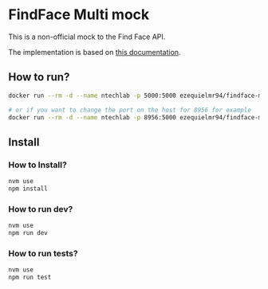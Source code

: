 # FindFace Multi mock

This is a non-official mock to the Find Face API.

The implementation is based on [this documentation](https://docs.ntechlab.com/projects/ffmulti/en/2.1/api.html).

## How to run?

```bash
docker run --rm -d --name ntechlab -p 5000:5000 ezequielmr94/findface-multi-mock

# or if you want to change the port on the host for 8956 for example
docker run --rm -d --name ntechlab -p 8956:5000 ezequielmr94/findface-multi-mock
```

## Install

### How to Install?

```bash
nvm use
npm install
```

### How to run dev?

```bash
nvm use
npm run dev
```

### How to run tests?

```bash
nvm use
npm run test
```
